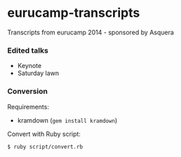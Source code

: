 eurucamp-transcripts
====================

Transcripts from eurucamp 2014 - sponsored by Asquera

### Edited talks

- Keynote
- Saturday lawn

### Conversion

Requirements:
- kramdown (`gem install kramdown`)

Convert with Ruby script:

```bash
$ ruby script/convert.rb
```
